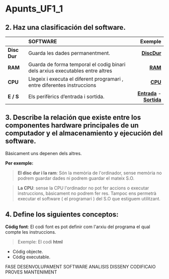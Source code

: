 # Apunts_UF1_1
## 2. Haz una clasificación del software.



|       | SOFTWARE | Exemple|
| :---        |    :----   |          ---: |
|  **Disc Dur**      | 	Guarda les dades permanentment.       |  [**DiscDur**](https://www.pccomponentes.com/seagate-barracuda-35-1tb-sata3)  |
| **RAM**            | 	Guarda de forma temporal el codig binari dels arxius executables entre altres        | [**RAM**](https://www.pccomponentes.com/memoria-ram-kingston-hyperx-impact-sodimm-ddr4-3200mhz-8gb-cl20)      |
|**CPU**             |Llegeix i executa el diferent programari , entre diferentes instruccions         |[**CPU**](https://www.pccomponentes.com/nox-hummer-h-212-cpu-cooler)            |
|**E / S**           |Els perifèrics d’entrada i sortida.       |[**Entrada**](https://www.pccomponentes.com/logitech-wireless-combo-mk270-teclado-inalambrico)    - [**Sortida**](https://www.pccomponentes.com/benq-gw2780e-27-led-ips-eye-care)      |

## 3. Describe la relación que existe entre los componentes hardware principales de un computador y el almacenamiento y ejecución del software.

Bàsicament uns depenen dels altres.

**Per exemple:**

>  **El disc dur i la ram**: Són la memòria de l'ordinador, sense memòria no podrem guardar dades ni  podrem guardar el mateix S.O.

> **La CPU**: sense la CPU l'ordinador no pot fer accions o executar instruccions, bàsicament no podrem fer res. Tampoc ens permetrà executar el software ( el programari ) del S.O que estiguem utilitzant.



## 4.  Define los siguientes conceptos:
  **Códig font**: El codi font es pot definir com l'arxiu del programa el qual compte les instruccions.
>Exemple:
El codi **html** 
-  Códig objecte.
-  Códig executable.

FASE DESENVOLUPAMENT SOFTWARE
ANALISIS 
DISSENY
CODIFICAIO
PROVES
MANTENIMENT
